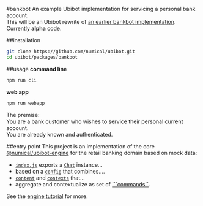 #bankbot
An example Ubibot implementation for servicing a personal bank account.  
This will be an Ubibot rewrite of [an earlier bankbot implementation](https://github.com/numical/bankbot).  
Currently **alpha** code.

##installation
```bash
git clone https://github.com/numical/ubibot.git
cd ubibot/packages/bankbot
```

##usage
__command line__
```bash
npm run cli
```
__web app__
```bash
npm run webapp
```
The premise:  
You are a bank customer who wishes to service their personal current account.  
You are already known and authenticated.

##entry point
This project is an implementation of the core [@numical/ubibot-engine](../ubibot-engine/README.md) for the retail banking domain based on mock data: 
* [```index.js```](./index.js) exports a [```Chat```](../ubibot-engine/lib/engine/Chat.js) instance...
* based on a [```config```](./lib/config.js) that combines....
* [```content```](./lib/content.js) and [```contexts```](./lib/contexts.js) that...
* aggregate and contextualize as set of [```commands``](./lib/commands).

See the [engine tutorial](../ubibot-engine/README.md)  for more.





